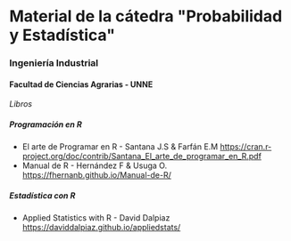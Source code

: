 # Material de la cátedra "Probabilidad y Estadística" 

### Ingeniería Industrial
#### Facultad de Ciencias Agrarias - UNNE

_Libros_
##### Programación en R
* El arte de Programar en R - Santana J.S & Farfán E.M
https://cran.r-project.org/doc/contrib/Santana_El_arte_de_programar_en_R.pdf
* Manual de R - Hernández F & Usuga O.
https://fhernanb.github.io/Manual-de-R/

##### Estadística con R
* Applied Statistics with R - David Dalpiaz 
https://daviddalpiaz.github.io/appliedstats/



